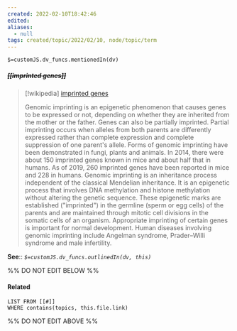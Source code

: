```yaml
---
created: 2022-02-10T18:42:46 
edited: 
aliases:
  - null
tags: created/topic/2022/02/10, node/topic/term
---
```

`$=customJS.dv_funcs.mentionedIn(dv)`

##### <s class="topic-title">[[imprinted genes]]</s>

> [!wikipedia] [imprinted genes](https://en.wikipedia.org/wiki/Genomic%20imprinting)
> 
> Genomic imprinting is an epigenetic phenomenon that causes genes to be expressed or not, depending on whether they are inherited from the mother or the father. Genes can also be partially imprinted. Partial imprinting occurs when alleles from both parents are differently expressed rather than complete expression and complete suppression of one parent's allele. Forms of genomic imprinting have been demonstrated in fungi, plants and animals. In 2014, there were about 150 imprinted genes known in mice and about half that in humans. As of 2019, 260 imprinted genes have been reported in mice and 228 in humans. Genomic imprinting is an inheritance process independent of the classical Mendelian inheritance. It is an epigenetic process that involves DNA methylation and histone methylation without altering the genetic sequence. These epigenetic marks are established ("imprinted") in the germline (sperm or egg cells) of the parents and are maintained through mitotic cell divisions in the somatic cells of an organism. Appropriate imprinting of certain genes is important for normal development. Human diseases involving genomic imprinting include Angelman syndrome, Prader–Willi syndrome and male infertility.
>


**See**::
*`$=customJS.dv_funcs.outlinedIn(dv, this)`*

%% DO NOT EDIT BELOW %%

#### Related 

```dataview
LIST FROM [[#]]
WHERE contains(topics, this.file.link)
```
%% DO NOT EDIT ABOVE %%
